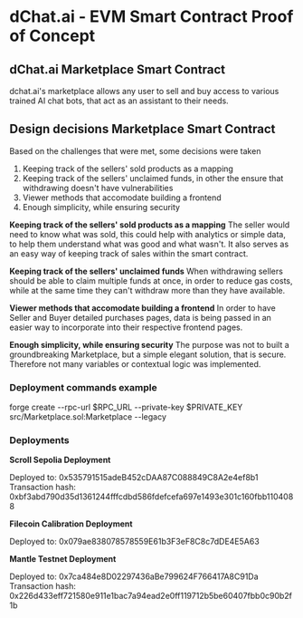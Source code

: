 # dChat.ai - EVM Smart Contract Proof of Concept

## dChat.ai Marketplace Smart Contract

dchat.ai's marketplace allows any user to sell and buy access to various trained AI chat bots, that act as an assistant to their needs.

## Design decisions Marketplace Smart Contract

Based on the challenges that were met, some decisions were taken

1. Keeping track of the sellers' sold products as a mapping
2. Keeping track of the sellers' unclaimed funds, in other the ensure that withdrawing doesn't have vulnerabilities
3. Viewer methods that accomodate building a frontend
4. Enough simplicity, while ensuring security

**Keeping track of the sellers' sold products as a mapping**
The seller would need to know what was sold, this could help with analytics or simple data, to help them understand what was good and what wasn't.
It also serves as an easy way of keeping track of sales within the smart contract.

**Keeping track of the sellers' unclaimed funds**
When withdrawing sellers should be able to claim multiple funds at once, in order to reduce gas costs, while at the same time they can't withdraw more than they have available.

**Viewer methods that accomodate building a frontend**
In order to have Seller and Buyer detailed purchases pages, data is being passed in an easier way to incorporate into their respective frontend pages.

**Enough simplicity, while ensuring security**
The purpose was not to built a groundbreaking Marketplace, but a simple elegant solution, that is secure. Therefore not many variables or contextual logic was implemented.

### Deployment commands example

forge create --rpc-url $RPC_URL --private-key $PRIVATE_KEY src/Marketplace.sol:Marketplace --legacy

### Deployments

**Scroll Sepolia Deployment**

Deployed to: 0x535791515adeB452cDAA87C088849C8A2e4ef8b1
Transaction hash: 0xbf3abd790d35d1361244fffcdbd586fdefcefa697e1493e301c160fbb1104088

**Filecoin Calibration Deployment**

Deployed to: 0x079ae838078578559E61b3F3eF8C8c7dDE4E5A63

**Mantle Testnet Deployment**

Deployed to: 0x7ca484e8D02297436aBe799624F766417A8C91Da
Transaction hash: 0x226d433eff721580e911e1bac7a94ead2e0ff119712b5be60407fbb0c90b2f1b
